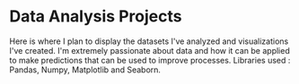 # Data Analysis Projects
Here is where I plan to display the datasets I've analyzed and visualizations I've created. I'm extremely passionate about data and how it can be applied to make predictions that can be used to improve processes.
Libraries used : Pandas, Numpy, Matplotlib and Seaborn.
